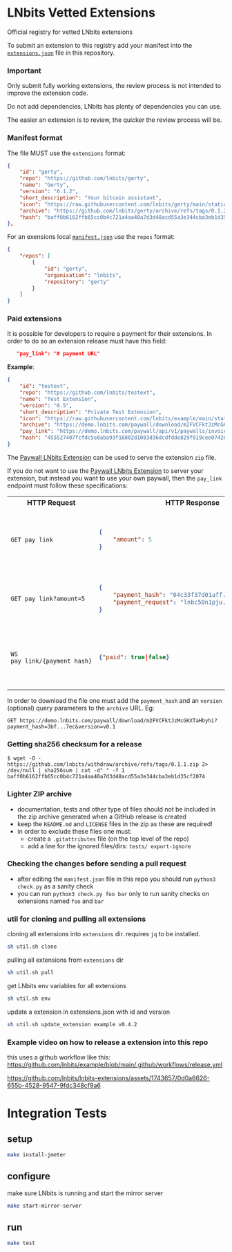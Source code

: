 # LNbits Vetted Extensions

Official registry for vetted LNbits extensions

To submit an extension to this registry add your manifest into the [`extensions.json`](extensions.json) file in this repository.
### Important

Only submit fully working extensions, the review process is not intended to improve the extension code.

Do not add dependencies, LNbits has plenty of dependencies you can use.

The easier an extension is to review, the quicker the review process will be.

### Manifest format

The file MUST use the `extensions` format:

```json
{
    "id": "gerty",
    "repo": "https://github.com/lnbits/gerty",
    "name": "Gerty",
    "version": "0.1.2",
    "short_description": "Your bitcoin assistant",
    "icon": "https://raw.githubusercontent.com/lnbits/gerty/main/static/gerty.png",
    "archive": "https://github.com/lnbits/gerty/archive/refs/tags/0.1.2.zip",
    "hash": "baff0b6162ffb65cc0b4c721a4aa40a7d3d48acd55a3e344cba3eb1d35cf2074"
},
```

For an exensions local [`manifest.json`](https://github.com/lnbits/gerty/blob/main/manifest.json) use the `repos` format:

```json
{
    "repos": [
        {
            "id": "gerty",
            "organisation": "lnbits",
            "repository": "gerty"
        }
    ]
}
```

### Paid extensions
It is possible for developers to require a payment for their extensions. In order to do so an extension release must have this field:
```json
   "pay_link": "# payment URL"
```

**Example**:
```json
{
    "id": "testext",
    "repo": "https://github.com/lnbits/testext",
    "name": "Test Extension",
    "version": "0.5",
    "short_description": "Private Test Extension",
    "icon": "https://raw.githubusercontent.com/lnbits/example/main/static/bitcoin-extension.png",
    "archive": "https://demo.lnbits.com/paywall/download/m2FVCFktJzMcGKXTaHbyhi",
    "pay_link": "https://demo.lnbits.com/paywall/api/v1/paywalls/invoice/m2FVCFktJzMcGKXTaHbyhi",
    "hash": "455527407fcfdc5e8aba93f16802d1083d36dcdfdde829f919cee07420791d61"
}
```

The [Paywall LNbits Extension](https://github.com/lnbits/paywall/blob/main/README.md#file-paywall) can be used to serve the extension `zip` file.

If you do not want to use the [Paywall LNbits Extension](https://github.com/lnbits/paywall/) to server your extension, but instead you want to use your own paywall, then the `pay_link` endpoint must follow these specifications:

<table>
<tr>
<th>HTTP Request</th>
<th>HTTP Response</th>
<th>Description</th>
</tr>
<tr>
<td>

```HTTP
GET pay_link
```
</td>
<td>

```json
{
    "amount": 5
}
````

</td>
<td>Get the amount in `sats` required by this extension release.</td>
</tr>
<tr>
<td>

```HTTP
GET pay_link?amount=5
```

</td>
<td>

```json
{
    "payment_hash": "04c33f37d01aff...fd7c407a",
    "payment_request": "lnbc50n1pju...n7h8gucqn2cgau"
}
```

</td>
<td>Request an invoice for the specified amount (or higher).</td>
</tr>
<tr>
<td>

```HTTP
WS pay_link/{payment_hash}

```

</td>
<td>

```json
{"paid": true|false}
```

</td>
<td>Open a websocket to be notified when the invoice has been paid.</td>
</tr>
</table>

In order to download the file one must add the `payment_hash` and an `version` (optional) query parameters to the `archive` URL. Eg:

```HTTP
GET https://demo.lnbits.com/paywall/download/m2FVCFktJzMcGKXTaHbyhi?payment_hash=3bf...7ec&version=v0.1
```


### Getting sha256 checksum for a release

```console
$ wget -O - https://github.com/lnbits/withdraw/archive/refs/tags/0.1.1.zip 2> /dev/null | sha256sum | cut -d" " -f 1
baff0b6162ffb65cc0b4c721a4aa40a7d3d48acd55a3e344cba3eb1d35cf2074
```

### Lighter ZIP archive

-   documentation, tests and other type of files should not be included in the zip archive generated when a GitHub release is created
-   keep the `README.md` and `LICENSE` files in the zip as these are required!
-   in order to exclude these files one must:
    -   create a `.gitattributes` file (on the top level of the repo)
    -   add a line for the ignored files/dirs: `tests/ export-ignore`

### Checking the changes before sending a pull request

-   after editing the `manifest.json` file in this repo you should run `python3 check.py` as a sanity check
-   you can run `python3 check.py foo bar` only to run sanity checks on extensions named `foo` and `bar`

### util for cloning and pulling all extensions

cloning all extensions into `extensions` dir. requires `jq` to be installed.

```sh
sh util.sh clone
```

pulling all extensions from `extensions` dir

```sh
sh util.sh pull
```

get LNbits env variables for all extensions

```sh
sh util.sh env
```

update a extension in extensions.json with id and version

```sh
sh util.sh update_extension example v0.4.2
```

### Example video on how to release a extension into this repo

this uses a github workflow like this: https://github.com/lnbits/example/blob/main/.github/workflows/release.yml

https://github.com/lnbits/lnbits-extensions/assets/1743657/0d0a6626-655b-4528-9547-9fdc348cf9a6


# Integration Tests
## setup
```sh
make install-jmeter
```
## configure
make sure LNbits is running and start the mirror server
```sh
make start-mirror-server
```
## run
```sh
make test
```
